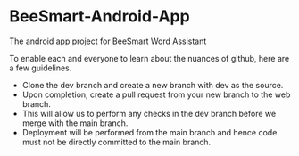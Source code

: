 # BeeSmart-Android-App
The android app project for BeeSmart Word Assistant

To enable each and everyone to learn about the nuances of github, here are a few guidelines. 

- Clone the dev branch and create a new branch with dev as the source. 
- Upon completion, create a pull request from your new branch to the web branch.
- This will allow us to perform any checks in the dev branch before we merge with the main branch. 
- Deployment will be performed from the main branch and hence code must not be directly committed to the main branch. 

